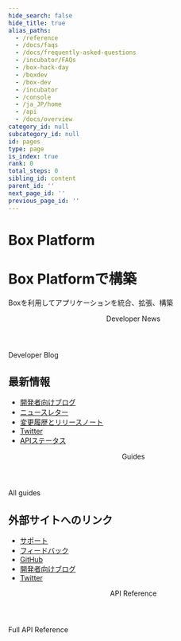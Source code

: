 ```yaml
---
hide_search: false
hide_title: true
alias_paths:
  - /reference
  - /docs/faqs
  - /docs/frequently-asked-questions
  - /incubator/FAQs
  - /box-hack-day
  - /boxdev
  - /box-dev
  - /incubator
  - /console
  - /ja_JP/home
  - /api
  - /docs/overview
category_id: null
subcategory_id: null
id: pages
type: page
is_index: true
rank: 0
total_steps: 0
sibling_id: content
parent_id: ''
next_page_id: ''
previous_page_id: ''
---
```

# Box Platform

<Hero search>

# Box Platformで構築

Boxを利用してアプリケーションを統合、拡張、構築

</Hero>

<Centered wide>

<Header stroke to="/guides">
Developer News

</Header>

<BlogCards>

</BlogCards>

<More to="https://medium.com/box-developer-blog" right>
Developer Blog

</More>

</Centered>

<Dark>

<Centered wide>

<HorizontalList centered>

## 最新情報

* [開発者向けブログ](https://medium.com/box-developer-blog)
* [ニュースレター](page://newsletter)
* [変更履歴とリリースノート](page://changelog)
* [Twitter](https://twitter.com/boxplatform/)
* [APIステータス](https://status.box.com/)

</HorizontalList>

</Centered>

</Dark>

<Centered wide>

<Header stroke to="/guides">
Guides

</Header>

<GuideCategories limit="8">

</GuideCategories>

<More to="/{locale}/guides" right>
All guides

</More>

</Centered>

<Dark>

<Centered wide>

<HorizontalList centered>

## 外部サイトへのリンク

* [サポート](page://support)
* [フィードバック](https://pulse.box.com/forums//%20909778-product-feedback?category_id=330838)
* [GitHub](https://github.com/box)
* [開発者向けブログ](https://medium.com/box-developer-blog)
* [Twitter](https://twitter.com/boxplatform/)

</HorizontalList>

</Centered>

</Dark>

<Centered wide>

<Header stroke to="/guides">
API Reference

</Header>

<ReferenceCategories limit="3">

</ReferenceCategories>

<More to="/{locale}/reference/list" right>
Full API Reference

</More>

</Centered>
